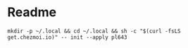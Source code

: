 # Readme

```
mkdir -p ~/.local && cd ~/.local && sh -c "$(curl -fsLS get.chezmoi.io)" -- init --apply pl643
```
